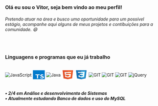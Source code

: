 ### Olá eu sou o Vitor, seja bem vindo ao meu perfil!

<h6>Pretendo atuar na área e busco uma oportunidade para um possível estágio, acompanhe aqui alguns  de meus
projetos e contibuições para a comunidade. 😄</h6> 
<br>


          
<h3>Linguagens e programas que eu já trabalho</h3>
<div style="display: inline_block"><br>
  <img align="center" alt="JavaScript" height="30" width="40" src="https://devicons.railway.app/i/javascript.svg">
  <img align="center" alt="TypeScript" height="30" width="40" src="https://raw.githubusercontent.com/devicons/devicon/master/icons/typescript/typescript-plain.svg">
  <img align="center" alt="Java" height="30" width="40" src="https://devicons.railway.app/i/java.svg">
  <img align="center" alt="HTML" height="30" width="40" src="https://raw.githubusercontent.com/devicons/devicon/master/icons/html5/html5-original.svg">
  <img align="center" alt="CSS" height="30" width="40" src="https://raw.githubusercontent.com/devicons/devicon/master/icons/css3/css3-original.svg">
  <img align="center" alt="GIT" height="30" width="40" src="https://devicons.railway.app/i/git.svg">
  <img align="center" alt="GIT" height="30" width="40" src="https://devicons.railway.app/i/react.svg">
  <img align="center" alt="GIT" height="30" width="40" src="https://devicons.railway.app/i/bootstrap.svg">
  <img align="center" alt="jQuery" height="30" width="40" src="https://devicons.railway.app/i/jquery.svg"> 
  
</div>
  
  <br>
  
  <h5>• 2/4 em Análise e desenvolvimento de Sistemas <br>
  • Atualmente estudando Banco de dados e uso do MySQL</h5>
